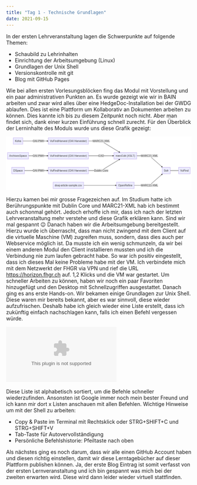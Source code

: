 ```yaml
---
title: "Tag 1 - Technische Grundlagen"
date: 2021-09-15
---
```


In der ersten Lehrveranstaltung lagen die Schwerpunkte auf folgende Themen:
- Schaubild zu Lehrinhalten
- Einrichtung der Arbeitsumgebung (Linux)
- Grundlagen der Unix Shell
- Versionskontrolle mit git
- Blog mit GitHub Pages

Wie bei allen ersten Vorlesungsblöcken fing das Modul mit Vorstellung und ein paar administrativen Punkten an. Es wurde gezeigt wie wir in BAIN arbeiten und zwar wird alles über eine HedgeDoc-Installation bei der GWDG ablaufen. Dies ist eine Plattform um Kollaborativ an Dokumenten arbeiten zu können. Dies kannte ich bis zu diesem Zeitpunkt noch nicht. Aber man findet sich, dank einer kurzen Einführung schnell zurecht. 
Für den Überblick der Lerninhalte des Moduls wurde uns diese Grafik gezeigt:

![Schaubild Lerninhalt](schaubild-lehrinhalte.png?raw=true)
 
Hierzu kamen bei mir grosse Fragezeichen auf. Im Studium hatte ich Berührungspunkte mit Dublin Core und MARC21-XML hab ich bestimmt auch schonmal gehört. Jedoch erhoffe ich mir, dass ich nach der letzten Lehrveranstaltung mehr verstehe und diese Grafik erklären kann. Sind wir mal gespannt 😉
Danach haben wir die Arbeitsumgebung bereitgestellt. Hierzu wurde ich überrascht, dass man nicht zwingend mit dem Client auf die virtuelle Maschine (VM) zugreifen muss, sondern, dass dies auch per Webservice möglich ist. Da musste ich ein wenig schmunzeln, da wir bei einem anderen Modul den Client installieren mussten und ich die Verbindung nie zum laufen gebracht habe. So war ich positiv eingestellt, dass ich dieses Mal keine Probleme habe mit der VM. 
Ich verbindete mich mit dem Netzwerkt der FHGR via VPN und rief die URL https://horizon.fhgr.ch auf. 1,2 Klicks und die VM war gestartet. Um schneller Arbeiten zu können, haben wir noch ein paar Favoriten hinzugefügt und den Desktop mit Schnellzugriffen ausgestattet. Danach ging es ans erste Hands-on. Wir bekamen einige Grundlagen zur Unix Shell. Diese waren mir bereits bekannt, aber es war sinnvoll, diese wieder aufzufrischen. Deshalb habe ich gleich wieder eine Liste erstellt, dass ich zukünftig einfach nachschlagen kann, falls ich einen Befehl vergessen würde. 

![Liste Shell Befehle](Shell_Befehle.docx?raw=true)


Diese Liste ist alphabetisch sortiert, um die Befehle schneller wiederzufinden. Ansonsten ist Google immer noch mein bester Freund und ich kann mir dort x Listen anschauen mit allen Befehlen.
Wichtige Hinweise um mit der Shell zu arbeiten:
- Copy & Paste im Terminal mit Rechtsklick oder STRG+SHIFT+C und STRG+SHIFT+V
- Tab-Taste für Autovervollständigung
- Persönliche Befehlshistorie: Pfeiltaste nach oben

Als nächstes ging es noch darum, dass wir alle einen GitHub Account haben und diesen richtig einstellen, damit wir diese Lerntagebücher auf dieser Plattform publishen können. 
Ja, der erste Blog Eintrag ist somit verfasst von der ersten Lernveranstaltung und ich bin gespannt was mich bei der zweiten erwarten wird. Diese wird dann leider wieder virtuell stattfinden. 
